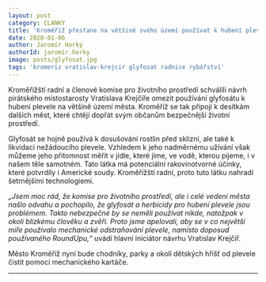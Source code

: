 ```yaml
---
layout: post
category: CLANKY
title: 'Kroměříž přestane na většině svého území používat k hubení plevele nebezpečný glyfosát'
date: 2020-01-06
author: Jaromír Horký
authorId: jaromir.horky
image: posts/glyfosat.jpg
tags: 'kromeriz vratislav-krejcir glyfosat radnice rybářství'
---
```

Kroměřížští radní a členové komise pro životního prostředí schválili návrh pirátského místostarosty Vratislava Krejčíře omezit používání glyfosátu k hubení plevele na většině území města. Kroměříž se tak připojí k desítkám dalších měst, které chtějí dopřát svým občanům bezpečnější životní prostředí. 

Glyfosát se hojně používá k dosušování rostlin před sklizní, ale také k likvidaci nežádoucího plevele. Vzhledem k jeho nadměrnému užívání však můžeme jeho přítomnost měřit v jídle, které jíme, ve vodě, kterou pijeme, i v našem těle samotném. Tato látka má potenciální rakovinotvorné účinky, které potvrdily i Americké soudy. Kroměřížští radní, proto tuto látku nahradí šetrnějšími technologiemi.

*„Jsem moc rád, že komise pro životního prostředí, ale i celé vedení města našlo odvahu a pochopilo, že glyfosát a herbicidy pro hubení plevele jsou problémem. Takto nebezpečné by se neměli používat nikde, natožpak v okolí blízkému člověku a zvěři. Proto jsme apelovali, aby se v co největší míře používalo mechanické odstraňování plevele, namísto doposud používaného RoundUpu,“* uvádí hlavní iniciátor návrhu Vratislav Krejčíř.

Město Kroměříž nyní bude chodníky, parky a okolí dětských hřišť od plevele čistit pomocí mechanického kartáče.

---
